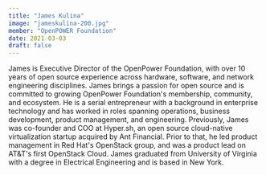 ```yaml
---
title: "James Kulina"
image: "jameskulina-200.jpg"
member: "OpenPOWER Foundation"
date: 2021-03-03
draft: false
---
```


James is Executive Director of the OpenPower Foundation, with over 10 years of open source experience across
hardware, software, and network engineering disciplines.
James brings a passion for open source and is committed to growing OpenPower Foundation's membership, community, and ecosystem.
He is a serial entrepreneur with a background in enterprise technology and has worked in roles spanning operations,
business development, product management, and engineering.
Previously, James was co-founder and COO at Hyper.sh, an open source cloud-native virtualization startup acquired by Ant Financial.
Prior to that, he led product management in Red Hat's OpenStack group, and was a product lead on AT&T's first OpenStack Cloud.
James graduated from University of Virginia with a degree in Electrical Engineering and is based in New York.
